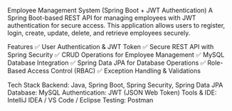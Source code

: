 

Employee Management System (Spring Boot + JWT Authentication)
A Spring Boot-based REST API for managing employees with JWT authentication for secure access.
This application allows users to register, login, create, update, delete, and retrieve employees securely.

Features
✅ User Authentication & JWT Token
✅ Secure REST API with Spring Security
✅ CRUD Operations for Employee Management
✅ MySQL Database Integration
✅ Spring Data JPA for Database Operations
✅ Role-Based Access Control (RBAC)
✅ Exception Handling & Validations

Tech Stack
Backend: Java, Spring Boot, Spring Security, Spring Data JPA
Database: MySQL
Authentication: JWT (JSON Web Token)
Tools & IDE: IntelliJ IDEA / VS Code / Eclipse
Testing: Postman
